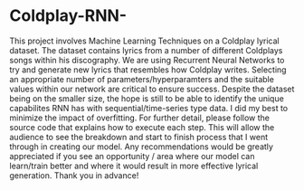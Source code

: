 # Coldplay-RNN-
This project involves Machine Learning Techniques on a Coldplay lyrical dataset. The dataset contains lyrics from a number of different Coldplays songs within his discography. We are using Recurrent Neural Networks to try and generate new lyrics that resembles how Coldplay writes. Selecting an appropriate number of parameters/hyperparamters and the suitable values within our network are critical to ensure success. Despite the dataset being on the smaller size, the hope is still to be able to identify the unique capabilites RNN has with sequential/time-series type data. I did my best to minimize the impact of overfitting.
For further detail, please follow the source code that explains how to execute each step. This will allow the audience to see the breakdown and start to finish process that I went through in creating our model. Any recommendations would be greatly appreciated if you see an opportunity / area where our model can learn/train better and where it would result in more effective lyrical generation. Thank you in advance!
